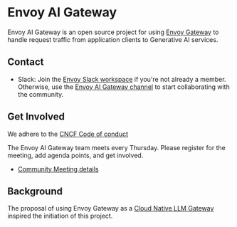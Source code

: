 # Envoy AI Gateway
Envoy AI Gateway is an open source project for using [Envoy Gateway](https://github.com/envoyproxy/gateway) to handle request traffic from application clients to Generative AI services.

## Contact

* Slack: Join the [Envoy Slack workspace][] if you're not already a member. Otherwise, use the
  [Envoy AI Gateway channel][] to start collaborating with the community.

## Get Involved

We adhere to the [CNCF Code of conduct][Code of conduct]

The Envoy AI Gateway team meets every Thursday.
Please register for the meeting, add agenda points, and get involved.

* [Community Meeting details][meeting]

## Background

The proposal of using Envoy Gateway as a [Cloud Native LLM Gateway][Cloud Native LLM Gateway] inspired the initiation of this project.


[meeting]: https://docs.google.com/document/d/10e1sfsF-3G3Du5nBHGmLjXw5GVMqqCvFDqp_O65B0_w/edit?tab=t.0
[Envoy Slack workspace]: https://communityinviter.com/apps/envoyproxy/envoy
[Envoy AI Gateway channel]: https://envoyproxy.slack.com/archives/C07Q4N24VAA
[Code of conduct]: https://github.com/cncf/foundation/blob/main/code-of-conduct.md
[Cloud Native LLM Gateway]: https://docs.google.com/document/d/1FQN_hGhTNeoTgV5Jj16ialzaSiAxC0ozxH1D9ngCVew/edit?tab=t.0#heading=h.uuu99yemq4eo
